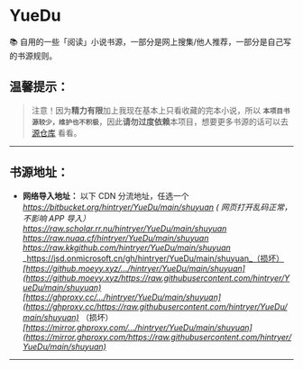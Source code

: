 # YueDu
📚 自用的一些「阅读」小说书源，一部分是网上搜集/他人推荐，一部分是自己写的书源规则。  

## 温馨提示：
> 注意！因为**精力有限**加上我现在基本上只看收藏的完本小说，所以 **`本项目书源较少，维护也不积极`**，因此**请勿过度依赖**本项目，想要更多书源的话可以去 [源仓库](https://www.yckceo.com/yuedu/shuyuan) 看看。

****
## 书源地址：

- **网络导入地址：** 以下 CDN 分流地址，任选一个  
_https://bitbucket.org/hintryer/YueDu/main/shuyuan ( 网页打开乱码正常，不影响 APP 导入）_  
_https://raw.scholar.rr.nu/hintryer/YueDu/main/shuyuan_
_https://raw.nuaa.cf/hintryer/YueDu/main/shuyuan_
_https://raw.kkgithub.com/hintryer/YueDu/main/shuyuan_
_https://jsd.onmicrosoft.cn/gh/hintryer/YueDu/main/shuyuan_（损坏）
_[https://github.moeyy.xyz/.../hintryer/YueDu/main/shuyuan](https://github.moeyy.xyz/https://raw.githubusercontent.com/hintryer/YueDu/main/shuyuan)_  
_[https://ghproxy.cc/.../hintryer/YueDu/main/shuyuan](https://ghproxy.cc/https://raw.githubusercontent.com/hintryer/YueDu/main/shuyuan)_  （损坏）
_[https://mirror.ghproxy.com/.../hintryer/YueDu/main/shuyuan](https://mirror.ghproxy.com/https://raw.githubusercontent.com/hintryer/YueDu/main/shuyuan)_  


****

